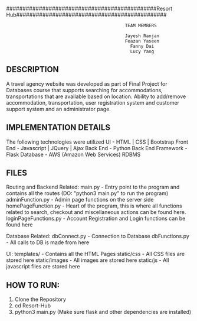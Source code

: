 ##############################################Resort Hub##############################################

                                                 TEAM MEMBERS 
                                                 
                                                 Jayesh Ranjan
                                                 Feazan Yaseen
                                                   Fanny Dai
                                                   Lucy Yang

DESCRIPTION
-----------
A travel agency website was developed as part of Final Project for Databases course that supports searching for
accommodations, transportations that are available based on location. Ability to add/remove accommodation,
transportation, user registration system and customer support system and an administrator page.


IMPLEMENTATION DETAILS
----------------------
The following technologies were utilized
UI - HTML | CSS | Bootstrap
Front End - Javascript | JQuery | Ajax
Back End - Python
Back End Framework - Flask
Database - AWS (Amazon Web Services) RDBMS

FILES
-----
Routing and Backend Related:
main.py - Entry point to the program and contains all the routes (DO: "python3 main.py" to run the program) 
adminFunction.py - Admin page functions on the server side
homePageFunction.py - Heart of the program, this is where all functions related to search, checkout
                      and miscellaneous actions can be found here. 
loginPageFunctions.py - Account Registration and Login functions can be found here

Database Related:
dbConnect.py - Connection to Database
dbFunctions.py - All calls to DB is made from here

UI:
templates/ - Contains all the HTML Pages
static/css - All CSS files are stored here
static/images - All images are stored here
static/js - All javascript files are stored here


HOW TO RUN:
----------
1) Clone the Repository
2) cd Resort-Hub
3) python3 main.py (Make sure flask and other dependencies are installed)
